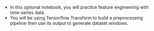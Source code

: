 * In this optional notebook, you will practice feature engineering with time-series data. 
* You will be using Tensorflow Transform to build a preprocessing pipeline then use its output to generate dataset windows.
